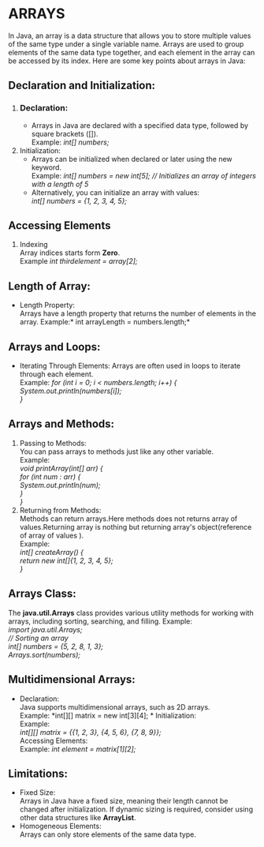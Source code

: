 # ARRAYS
In Java, an array is a data structure that allows you to store multiple values of the same type under a single variable name. Arrays are used to group elements of the same data type together, and each element in the array can be accessed by its index. Here are some key points about arrays in Java:
## Declaration and Initialization:
1. ### Declaration:
    * Arrays in Java are declared with a specified data type, followed by square brackets ([]).  
    Example: *int[] numbers;*
2. Initialization:
    * Arrays can be initialized when declared or later using the new keyword.  
    Example: *int[] numbers = new int[5]; // Initializes an array of integers with a length of 5*
    * Alternatively, you can initialize an array with values:  
     *int[] numbers = {1, 2, 3, 4, 5};*
## Accessing Elements
1. Indexing  
    Array indices starts form **Zero**.  
    Example *int thirdelement = array[2];*
## Length of Array:
* Length Property:  
Arrays have a length property that returns the number of elements in the array.
Example:* int arrayLength = numbers.length;*  
## Arrays and Loops:
* Iterating Through Elements:
Arrays are often used in loops to iterate through each element.  
Example:
*for (int i = 0; i < numbers.length; i++) {
   System.out.println(numbers[i]);  
}*

## Arrays and Methods:
1. Passing to Methods:  
You can pass arrays to methods just like any other variable.  
Example:  
*void printArray(int[] arr) {  
    for (int num : arr) {  
        System.out.println(num);  
    }  
}*
2. Returning from Methods:  
Methods can return arrays.Here methods does not returns array of values.Returning array is nothing but returning array's object(reference of array of values ).  
Example:  
*int[] createArray() {  
    return new int[]{1, 2, 3, 4, 5};  
}*  
## Arrays Class:  
The **java.util.Arrays** class provides various utility methods for working with arrays, including sorting, searching, and filling.
Example:  
*import java.util.Arrays;  
// Sorting an array  
int[] numbers = {5, 2, 8, 1, 3};  
Arrays.sort(numbers);*  
## Multidimensional Arrays:  
* Declaration:  
Java supports multidimensional arrays, such as 2D arrays.  
Example: *int[][] matrix = new int[3][4]; * 
Initialization:  
Example:  
*int[][] matrix = {{1, 2, 3}, {4, 5, 6}, {7, 8, 9}};*  
Accessing Elements:  
Example: *int element = matrix[1][2];*  
## Limitations:  
* Fixed Size:  
Arrays in Java have a fixed size, meaning their length cannot be changed after initialization.
If dynamic sizing is required, consider using other data structures like **ArrayList**.  
* Homogeneous Elements:  
Arrays can only store elements of the same data type.
